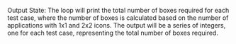 Output State: The loop will print the total number of boxes required for each test case, where the number of boxes is calculated based on the number of applications with 1x1 and 2x2 icons. The output will be a series of integers, one for each test case, representing the total number of boxes required.